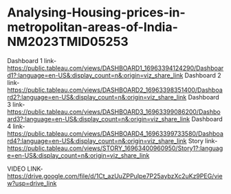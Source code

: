 # Analysing-Housing-prices-in-metropolitan-areas-of-India-NM2023TMID05253
Dashboard 1 link-https://public.tableau.com/views/DASHBOARD1_16963394124290/Dashboard1?:language=en-US&:display_count=n&:origin=viz_share_link
Dashboard 2 link-https://public.tableau.com/views/DASHBOARD2_16963398351400/Dashboard2?:language=en-US&:display_count=n&:origin=viz_share_link
Dashboard 3 link-https://public.tableau.com/views/DASHBOARD3_16963399086200/Dashboard3?:language=en-US&:display_count=n&:origin=viz_share_link
Dashboard 4 link-https://public.tableau.com/views/DASHBOARD4_16963399733580/Dashboard4?:language=en-US&:display_count=n&:origin=viz_share_link
Story link-https://public.tableau.com/views/STORY_16963400960950/Story1?:language=en-US&:display_count=n&:origin=viz_share_link


VIDEO LINK- https://drive.google.com/file/d/1Ct_azUuZPPuIpe7P25aybzXc2uKz9PEG/view?usp=drive_link

